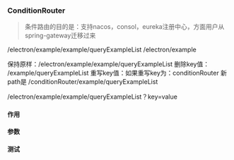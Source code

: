 ### ConditionRouter
> 条件路由的目的是：支持nacos，consol，eureka注册中心，方面用户从spring-gateway迁移过来


/electron/example/example/queryExampleList
/electron/example

保持原样：/electron/example/example/queryExampleList
删除key值： /example/queryExampleList
重写key值：如果重写key为：conditionRouter 新path是 /conditionRouter/example/queryExampleList

/electron/example/example/queryExampleList？key=value


#### 作用

#### 参数

#### 测试
